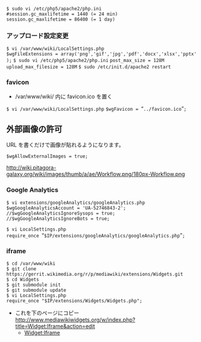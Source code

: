 
`$ sudo vi /etc/php5/apache2/php.ini`
`#session.gc_maxlifetime = 1440 (= 24 min)`
`session.gc_maxlifetime = 86400 (= 1 day)`

### アップロード設定変更

`$ vi /var/www/wiki/LocalSettings.php`
`$wgFileExtensions = array('png','gif','jpg','pdf','docx','xlsx','pptx');`
`$ sudo vi /etc/php5/apache2/php.ini`
`post_max_size = 128M`
`upload_max_filesize = 128M`
`$ sudo /etc/init.d/apache2 restart`

### favicon

-   /var/www/wiki/ 内に favicon.ico を置く

`$ vi /var/www/wiki/LocalSettings.php`
`$wgFavicon = `“`../favicon.ico`”`;`

外部画像の許可
--------------

URL を書くだけで画像が貼れるようになります。

`$wgAllowExternalImages = true;`

<http://wiki.pitagora-galaxy.org/wiki/images/thumb/a/ae/Workflow.png/180px-Workflow.png>

### Google Analytics

`$ vi extensions/googleAnalytics/googleAnalytics.php`
`$wgGoogleAnalyticsAccount = 'UA-52746843-2';`
`//$wgGoogleAnalyticsIgnoreSysops = true;`
`//$wgGoogleAnalyticsIgnoreBots = true;`

`$ vi LocalSettings.php`
`require_once `“`$IP/extensions/googleAnalytics/googleAnalytics.php`”`;`

### iframe

    $ cd /var/www/wiki
    $ git clone https://gerrit.wikimedia.org/r/p/mediawiki/extensions/Widgets.git
    $ cd Widgets
    $ git submodule init
    $ git submodule update
    $ vi LocalSettings.php
    require_once "$IP/extensions/Widgets/Widgets.php";

-   これを下のページにコピー <http://www.mediawikiwidgets.org/w/index.php?title=Widget:Iframe&action=edit>
    -   [Widget:Iframe](/Widget:Iframe "wikilink")
